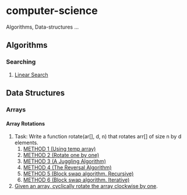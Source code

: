 # computer-science
Algorithms, Data-structures ...


<h2>Algorithms</h2>
<h3>Searching</h3>
<ol>
  <li><a href="https://github.com/vilenet/computer-science/blob/master/1%20Algo/1%20Search/1_Linear_Search.cpp">Linear Search</a></li>
</ol>


<h2>Data Structures</h2>
<h3>Arrays</h3>
<h4>Array Rotations</h4>

<ol>
  <li>Task: Write a function rotate(ar[], d, n) that rotates arr[] of size n by d elements.  
    <ol>
      <li><a href="https://github.com/vilenet/computer-science/blob/master/2%20DS/1%20Array/1%20Array%20Rotations/1_Array_Rotation_using_temp_array.cpp">METHOD 1 (Using temp array)</a></li> 
      <li><a href="https://github.com/vilenet/computer-science/blob/master/2%20DS/1%20Array/1%20Array%20Rotations/2_Array_Rotation_one_by_one.cpp">METHOD 2 (Rotate one by one)</a></li>
      <li><a href="https://github.com/vilenet/computer-science/blob/master/2%20DS/1%20Array/1%20Array%20Rotations/3_Array_Rotation_Juggling_Algorithm.cpp">METHOD 3 (A Juggling Algorithm)</a></li>
      <li><a href="https://github.com/vilenet/computer-science/blob/master/2%20DS/1%20Array/1%20Array%20Rotations/4_Array_Rotation_reversal_algorithm.cpp.cpp">METHOD 4 (The Reversal Algorithm)</a>   </li>
      <li><a href="https://github.com/vilenet/computer-science/blob/master/2%20DS/1%20Array/1%20Array%20Rotations/5_Array_Rotation_block_swap_algorithm_recursive.cpp.cpp">METHOD 5 (Block swap algorithm. Recursive)</a></li>
      <li><a href="https://github.com/vilenet/computer-science/blob/master/2%20DS/1%20Array/1%20Array%20Rotations/6_Array_Rotation_block_swap_algorithm_iterative.cpp">METHOD 6 (Block swap algorithm. Iterative)</a></li>
    </ol>  
  </li>

  <li><a href="https://github.com/vilenet/computer-science/blob/master/2%20DS/1%20Array/1%20Array%20Rotations/6_Array_Rotation_cyclically_by_one.cpp">Given an array, cyclically rotate the array clockwise by one</a>.</li>

</ol>
